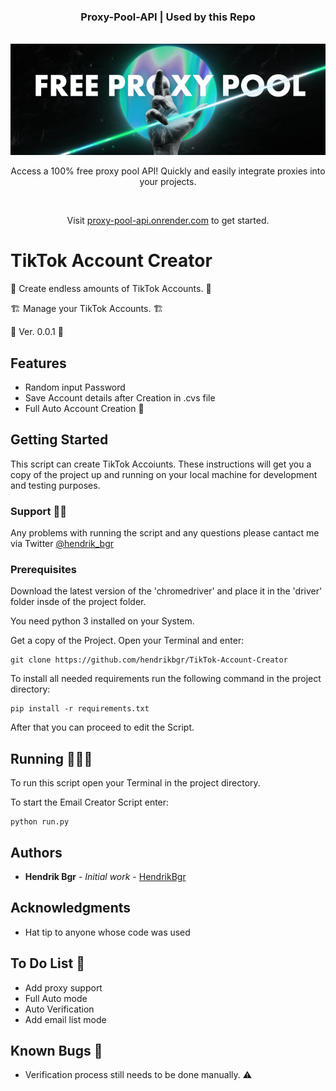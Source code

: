 <div align="center">
  <h3>Proxy-Pool-API | Used by this Repo</h3>
  <br>
  <a href="https://proxy-pool-api.onrender.com" target="_blank">
    <img src="proxy.gif" alt="alt text" width="2000px">
  </a>
  <p>Access a 100% free proxy pool API! Quickly and easily integrate proxies into your projects.</p>
  <br>
  <p> Visit <a href="https://proxy-pool-api.onrender.com" target="_blank">proxy-pool-api.onrender.com</a> to get started.</p>
</div>


# TikTok Account Creator

🚀 Create endless amounts of TikTok Accounts. 🚀

🏗 Manage your TikTok Accounts. 🏗

📌 Ver. 0.0.1 📌

## Features

- Random input Password
- Save Account details after Creation in .cvs file
- Full Auto Account Creation 🤖

## Getting Started

This script can create TikTok Accoiunts.
These instructions will get you a copy of the project up and running on your local machine for development and testing purposes.

### Support 👨‍💻

Any problems with running the script and any questions please cantact me via Twitter [@hendrik_bgr](https://twitter.com/Hendrik_bgr)

### Prerequisites

Download the latest version of the 'chromedriver' and place it in the 'driver' folder insde of the project folder.

You need python 3 installed on your System.

Get a copy of the Project. Open your Terminal and enter:

```
git clone https://github.com/hendrikbgr/TikTok-Account-Creator
```

To install all needed requirements run the following command in the project directory:

```
pip install -r requirements.txt
```

After that you can proceed to edit the Script.

## Running 🏃🏽‍♂️

To run this script open your Terminal in the project directory.

To start the Email Creator Script enter:

```
python run.py
```

## Authors

- **Hendrik Bgr** - _Initial work_ - [HendrikBgr](https://github.com/hendrikbgr)

## Acknowledgments

- Hat tip to anyone whose code was used

## To Do List 📝

- Add proxy support
- Full Auto mode
- Auto Verification
- Add email list mode

## Known Bugs 🐛

- Verification process still needs to be done manually. ⚠️
